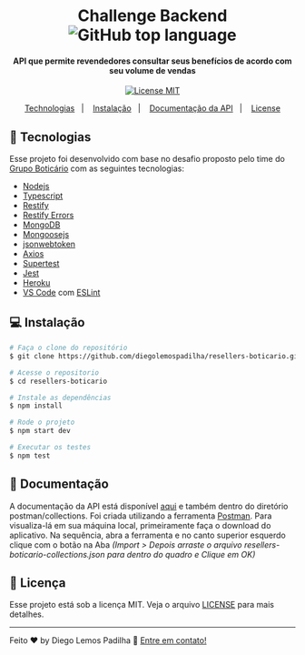 <h1 align="center">
    Challenge Backend<br>
    <img alt="GitHub top language" src="http://www.grupoboticario.com.br/Style%20Library/img/header-logo-desktop.png"g" />
</h1>

<h4 align="center">
  API que permite revendedores consultar seus benefícios de acordo com seu volume de vendas
</h4>

<p align="center">
  <a href="https://opensource.org/licenses/MIT">
    <img src="https://img.shields.io/badge/License-MIT-blue.svg" alt="License MIT">
  </a>
</p>

<p align="center">
  <a href="#rocket-technologies">Technologias</a>&nbsp;&nbsp;&nbsp;|&nbsp;&nbsp;&nbsp;
  <a href="#instalacao">Instalação</a>&nbsp;&nbsp;&nbsp;|&nbsp;&nbsp;&nbsp;
  <a href="#orange_book-documentação">Documentação da API</a>&nbsp;&nbsp;&nbsp;|&nbsp;&nbsp;&nbsp;
  <a href="#memo-license">License</a>
</p>

## :rocket: Tecnologias
Esse projeto foi desenvolvido com base no desafio proposto pelo time do [Grupo Boticário](https://github.com/grupoboticario) com as seguintes tecnologias:

-  [Nodejs](https://nodejs.org/)
-  [Typescript](https://www.typescriptlang.org/)
-  [Restify](http://restify.com/)
-  [Restify Errors](https://github.com/restify/errors)
-  [MongoDB](https://www.mongodb.com/)
-  [Mongoosejs](https://mongoosejs.com/)
-  [jsonwebtoken](https://www.npmjs.com/package/jsonwebtoken)
-  [Axios](https://github.com/axios/axios)
-  [Supertest](https://github.com/visionmedia/supertest)
-  [Jest](https://jestjs.io)
-  [Heroku](https://www.heroku.com/)
-  [VS Code](https://code.visualstudio.com/) com [ESLint](https://eslint.org/)

## 💻 Instalação

```bash
# Faça o clone do repositório
$ git clone https://github.com/diegolemospadilha/resellers-boticario.git

# Acesse o repositorio
$ cd resellers-boticario

# Instale as dependências
$ npm install

# Rode o projeto
$ npm start dev

# Executar os testes
$ npm test
```

## :orange_book: Documentação

A documentação da API está disponível [aqui](https://documenter.getpostman.com/view/6657902/SzfB17Kj) e também dentro do diretório postman/collections.
Foi criada utilizando a ferramenta [Postman](https://www.postman.com/). Para visualiza-lá em sua máquina local, primeiramente faça o download do aplicativo. 
Na sequência, abra a ferramenta e no canto superior esquerdo clique com o botão na Aba *(Import > Depois arraste o arquivo resellers-boticario-collections.json para dentro do quadro e Clique em OK)*

## :memo: Licença

Esse projeto está sob a licença MIT. Veja o arquivo [LICENSE](LICENSE.md) para mais detalhes.

---

Feito ♥ by Diego Lemos Padilha :wave: [Entre em contato!](https://www.linkedin.com/in/diegolemospadilha/)
